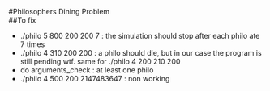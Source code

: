 #Philosophers Dining Problem\
##To fix
- ./philo 5 800 200 200 7 : the simulation should stop after each philo ate 7 times
- ./philo 4 310 200 200 : a philo should die, but in our case the program is still pending wtf. same for ./philo 4 200 210 200
- do arguments_check : at least one philo
- ./philo 4 500 200 2147483647 : non working
